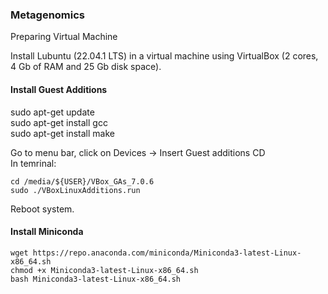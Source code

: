 ### Metagenomics

Preparing Virtual Machine

Install Lubuntu (22.04.1 LTS) in a virtual machine using VirtualBox (2 cores, 4 Gb of RAM and 25 Gb disk space).

#### Install Guest Additions

sudo apt-get update  
sudo apt-get install gcc  
sudo apt-get install make  

Go to menu bar, click on Devices -> Insert Guest additions CD  
In temrinal:  
```
cd /media/${USER}/VBox_GAs_7.0.6  
sudo ./VBoxLinuxAdditions.run  
```
Reboot system.


#### Install Miniconda

``` 
wget https://repo.anaconda.com/miniconda/Miniconda3-latest-Linux-x86_64.sh
chmod +x Miniconda3-latest-Linux-x86_64.sh
bash Miniconda3-latest-Linux-x86_64.sh
``` 


